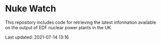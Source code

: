 # Nuke Watch

This repository includes code for retrieving the latest information available on the output of EDF nuclear power plants in the UK.

Last updated: 2021-07-14 13:16